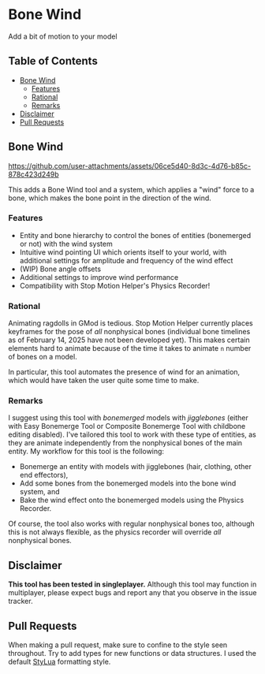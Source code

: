 # Bone Wind <!-- omit from toc -->

Add a bit of motion to your model

## Table of Contents <!-- omit from toc -->
- [Bone Wind](#bone-wind)
  - [Features](#features)
  - [Rational](#rational)
  - [Remarks](#remarks)
- [Disclaimer](#disclaimer)
- [Pull Requests](#pull-requests)

## Bone Wind

https://github.com/user-attachments/assets/06ce5d40-8d3c-4d76-b85c-878c423d249b

This adds a Bone Wind tool and a system, which applies a "wind" force to a bone, which makes the bone point in the direction of the wind. 

### Features
- Entity and bone hierarchy to control the bones of entities (bonemerged or not) with the wind system
- Intuitive wind pointing UI which orients itself to your world, with additional settings for amplitude and frequency of the wind effect
- (WIP) Bone angle offsets
- Additional settings to improve wind performance
- Compatibility with Stop Motion Helper's Physics Recorder!

### Rational

Animating ragdolls in GMod is tedious. Stop Motion Helper currently places keyframes for the pose of *all* nonphysical bones (individual bone timelines as of February 14, 2025 have not been developed yet). This makes certain elements hard to animate because of the time it takes to animate `n` number of bones on a model. 

In particular, this tool automates the presence of wind for an animation, which would have taken the user quite some time to make.

### Remarks

I suggest using this tool with *bonemerged* models with *jigglebones* (either with Easy Bonemerge Tool or Composite Bonemerge Tool with childbone editing disabled). I've tailored this tool to work with these type of entities, as they are animate independently from the nonphysical bones of the main entity. My workflow for this tool is the following:

- Bonemerge an entity with models with jigglebones (hair, clothing, other end effectors),
- Add some bones from the bonemerged models into the bone wind system, and
- Bake the wind effect onto the bonemerged models using the Physics Recorder.

Of course, the tool also works with regular nonphysical bones too, although this is not always flexible, as the physics recorder will override *all* nonphysical bones.

## Disclaimer

**This tool has been tested in singleplayer.** Although this tool may function in multiplayer, please expect bugs and report any that you observe in the issue tracker.

## Pull Requests

When making a pull request, make sure to confine to the style seen throughout. Try to add types for new functions or data structures. I used the default [StyLua](https://github.com/JohnnyMorganz/StyLua) formatting style.
